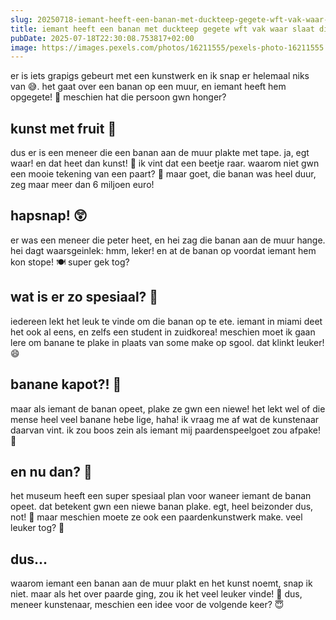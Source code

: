 ```yaml
---
slug: 20250718-iemant-heeft-een-banan-met-duckteep-gegete-wft-vak-waar-slaat-dit-op
title: iemant heeft een banan met duckteep gegete wft vak waar slaat dit op
pubDate: 2025-07-18T22:30:08.753817+02:00
image: https://images.pexels.com/photos/16211555/pexels-photo-16211555.jpeg?auto=compress&cs=tinysrgb&dpr=2&h=650&w=940
---
```

er is iets grapigs gebeurt met een kunstwerk en ik snap er helemaal niks van 😅. het gaat over een banan op een muur, en iemant heeft hem opgegete! 🍌 meschien hat die persoon gwn honger?

## kunst met fruit 🍌

dus er is een meneer die een banan aan de muur plakte met tape. ja, egt waar! en dat heet dan kunst! 🤔 ik vint dat een beetje raar. waarom niet gwn een mooie tekening van een paart? 🐴 maar goet, die banan was heel duur, zeg maar meer dan 6 miljoen euro! 

## hapsnap! 😲

er was een meneer die peter heet, en hei zag die banan aan de muur hange. hei dagt waarsgeinlek: hmm, leker! en at de banan op voordat iemant hem kon stope! 🍽 super gek tog? 

## wat is er zo spesiaal? 🤨

iedereen lekt het leuk te vinde om die banan op te ete. iemant in miami deet het ook al eens, en zelfs een student in zuidkorea! meschien moet ik gaan lere om banane te plake in plaats van some make op sgool. dat klinkt leuker! 😄

## banane kapot?! 🤯

maar als iemant de banan opeet, plake ze gwn een niewe! het lekt wel of die mense heel veel banane hebe lige, haha! ik vraag me af wat de kunstenaar daarvan vint. ik zou boos zein als iemant mij paardenspeelgoet zou afpake! 😤

## en nu dan? 🤷

het museum heeft een super spesiaal plan voor waneer iemant de banan opeet. dat betekent gwn een niewe banan plake. egt, heel beizonder dus, not! 🤦 maar meschien moete ze ook een paardenkunstwerk make. veel leuker tog? 🐴

## dus...

waarom iemant een banan aan de muur plakt en het kunst noemt, snap ik niet. maar als het over paarde ging, zou ik het veel leuker vinde! 🐴 dus, meneer kunstenaar, meschien een idee voor de volgende keer? 😇
